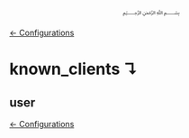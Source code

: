 <p align=center>
   ﷽
</p>

[← Configurations](/docs/CONFIGURATION.md)

# known_clients ↴
## user


[← Configurations](/docs/CONFIGURATION.md)

